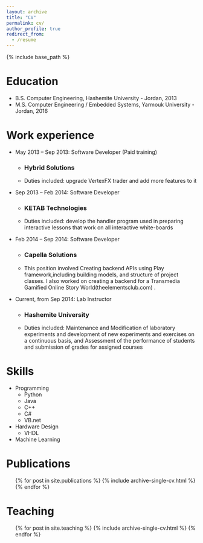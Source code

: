 ```yaml
---
layout: archive
title: "CV"
permalink: cv/
author_profile: true
redirect_from:
  - /resume
---
```


{% include base_path %}

Education
======
* B.S. Computer Engineering, Hashemite University - Jordan, 2013
* M.S. Computer Engineering / Embedded Systems, Yarmouk University - Jordan, 2016

Work experience
======
* May 2013 – Sep 2013: Software Developer (Paid training)
  * ### Hybrid Solutions
  * Duties included: upgrade VertexFX trader and add more features to it
  
* Sep 2013 – Feb 2014: Software Developer
  * ### KETAB Technologies
  * Duties included: develop the handler program used in preparing interactive lessons that work on all interactive white-boards
  
* Feb 2014 – Sep 2014: Software Developer
  * ### Capella Solutions
  * This position involved Creating backend APIs using Play framework,including building models, and structure of project classes. I also worked on creating a backend for a Transmedia Gamified Online Story World(theelementsclub.com) .
  
* Current, from Sep 2014: Lab Instructor
  * ### Hashemite University
  * Duties included: Maintenance and Modification of laboratory experiments and development of new experiments and exercises on a continuous basis, and Assessment of the performance of students and submission of grades for assigned courses

  
  
Skills
======

* Programming
  * Python
  * Java
  * C++
  * C#
  * VB.net
* Hardware Design 
  * VHDL 
* Machine Learning
  

Publications
======
  <ul>{% for post in site.publications %}
    {% include archive-single-cv.html %}
  {% endfor %}</ul>
  
  
Teaching
======
  <ul>{% for post in site.teaching %}
    {% include archive-single-cv.html %}
  {% endfor %}</ul>
  
